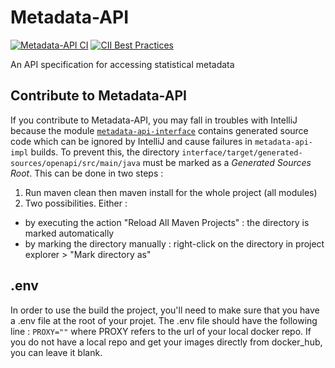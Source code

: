 # Metadata-API

[![Metadata-API CI](https://github.com/InseeFr/Metadata-API/actions/workflows/ci.yml/badge.svg)](https://github.com/InseeFr/Metadata-API/actions/workflows/ci.yml)
[![CII Best Practices](https://bestpractices.coreinfrastructure.org/projects/3702/badge)](https://bestpractices.coreinfrastructure.org/projects/3702)

An API specification for accessing statistical metadata

## Contribute to Metadata-API

If you contribute to Metadata-API, you may fall in troubles with IntelliJ because the module [`metadata-api-interface`](./interface)
contains generated source code which can be ignored by IntelliJ and cause failures in `metadata-api-impl` builds. To prevent this, 
the directory `interface/target/generated-sources/openapi/src/main/java` must be marked as a _Generated Sources Root_. This can be done in two steps :
1. Run maven clean then maven install for the whole project (all modules)
2. Two possibilities. Either :
- by executing the action "Reload All Maven Projects" : the directory is marked automatically
- by marking the directory manually : right-click on the directory in project explorer > "Mark directory as"

## .env
In order to use the build the project, you'll need to make sure that you have a .env file at the root of your projet.
The .env file should have the following line :
`PROXY=""` where PROXY refers to the url of your local docker repo. If you do not have a local repo and get your images directly from docker_hub, you can leave it blank.